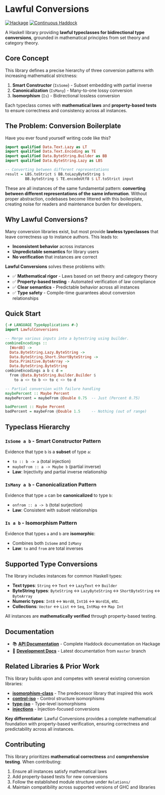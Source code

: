 # Lawful Conversions

[![Hackage](https://img.shields.io/hackage/v/lawful-conversions.svg)](https://hackage.haskell.org/package/lawful-conversions)
[![Continuous Haddock](https://img.shields.io/badge/haddock-master-blue)](https://nikita-volkov.github.io/lawful-conversions/)

A Haskell library providing **lawful typeclasses for bidirectional type conversions**, grounded in mathematical principles from set theory and category theory.

## Core Concept

This library defines a precise hierarchy of three conversion patterns with increasing mathematical strictness:

1. **Smart Constructor** (`IsSome`) - Subset embedding with partial inverse
2. **Canonicalization** (`IsMany`) - Many-to-one lossy conversion  
3. **Isomorphism** (`Is`) - Bidirectional lossless conversion

Each typeclass comes with **mathematical laws** and **property-based tests** to ensure correctness and consistency across all instances.

## The Problem: Conversion Boilerplate

Have you ever found yourself writing code like this?

```haskell
import qualified Data.Text.Lazy as LT
import qualified Data.Text.Encoding as TE
import qualified Data.ByteString.Builder as BB
import qualified Data.ByteString.Lazy as LBS

-- Converting between different representations
result = LBS.toStrict $ BB.toLazyByteString $ 
         BB.byteString $ TE.encodeUtf8 $ LT.toStrict input
```

These are all instances of the same fundamental pattern: **converting between different representations of the same information**. Without proper abstraction, codebases become littered with this boilerplate, creating noise for readers and maintenance burden for developers.

## Why Lawful Conversions?

Many conversion libraries exist, but most provide **lawless typeclasses** that leave correctness up to instance authors. This leads to:

- **Inconsistent behavior** across instances
- **Unpredictable semantics** for library users  
- **No verification** that instances are correct

**Lawful Conversions** solves these problems with:

- ✅ **Mathematical rigor** - Laws based on set theory and category theory
- ✅ **Property-based testing** - Automated verification of law compliance
- ✅ **Clear semantics** - Predictable behavior across all instances
- ✅ **Type safety** - Compile-time guarantees about conversion relationships

## Quick Start

```haskell
{-# LANGUAGE TypeApplications #-}
import LawfulConversions

-- Merge various inputs into a bytestring using builder.
combineEncodings ::
  [Word8] ->
  Data.ByteString.Lazy.ByteString ->
  Data.ByteString.Short.ShortByteString ->
  Data.Primitive.ByteArray ->
  Data.ByteString.ByteString
combineEncodings a b c d =
  from @Data.ByteString.Builder.Builder $
    to a <> to b <> to c <> to d

-- Partial conversion with failure handling
maybePercent :: Maybe Percent
maybePercent = maybeFrom @Double 0.75  -- Just (Percent 0.75)

badPercent :: Maybe Percent  
badPercent = maybeFrom @Double 1.5     -- Nothing (out of range)
```

## Typeclass Hierarchy

### `IsSome a b` - Smart Constructor Pattern
Evidence that type `b` is a **subset** of type `a`:
- `to :: b -> a` (total injection)
- `maybeFrom :: a -> Maybe b` (partial inverse)
- **Law**: Injectivity and partial inverse relationship

### `IsMany a b` - Canonicalization Pattern  
Evidence that type `a` can be **canonicalized** to type `b`:
- `onfrom :: a -> b` (total surjection)
- **Law**: Consistent with subset relationships

### `Is a b` - Isomorphism Pattern
Evidence that types `a` and `b` are **isomorphic**:
- Combines both `IsSome` and `IsMany`
- **Law**: `to` and `from` are total inverses

## Supported Type Conversions

The library includes instances for common Haskell types:

- **Text types**: `String` ↔ `Text` ↔ `LazyText` ↔ `Builder`
- **ByteString types**: `ByteString` ↔ `LazyByteString` ↔ `ShortByteString` ↔ `ByteArray`
- **Numeric types**: `Int8` ↔ `Word8`, `Int16` ↔ `Word16`, etc.
- **Collections**: `Vector` ↔ `List` ↔ `Seq`, `IntMap` ↔ `Map Int`

All instances are **mathematically verified** through property-based testing.

## Documentation

- 📚 [**API Documentation**](https://hackage.haskell.org/package/lawful-conversions) - Complete Haddock documentation on Hackage
- 🔧 [**Development Docs**](https://nikita-volkov.github.io/lawful-conversions/) - Latest documentation from `master` branch

## Related Libraries & Prior Work

This library builds upon and competes with several existing conversion libraries:

- **[isomorphism-class](https://hackage.haskell.org/package/isomorphism-class)** - The predecessor library that inspired this work
- **[control-iso](https://hackage.haskell.org/package/control-iso)** - Control structure isomorphisms  
- **[type-iso](https://hackage.haskell.org/package/type-iso)** - Type-level isomorphisms
- **[injections](https://hackage.haskell.org/package/injections)** - Injection-focused conversions

**Key differentiator**: Lawful Conversions provides a complete mathematical foundation with property-based verification, ensuring correctness and predictability across all instances.

## Contributing

This library prioritizes **mathematical correctness** and **comprehensive testing**. When contributing:

1. Ensure all instances satisfy mathematical laws
2. Add property-based tests for new conversions  
3. Follow the established module structure under `Relations/`
4. Maintain compatibility across supported versions of GHC and libraries
